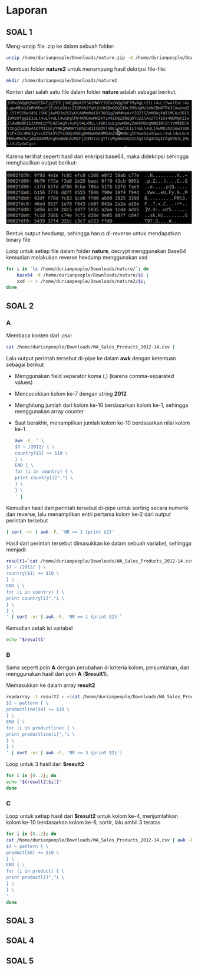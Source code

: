 # Laporan

## SOAL 1

Meng-unzip file .zip ke dalam sebuah folder:

```bash
unzip /home/durianpeople/Downloads/nature.zip -d /home/durianpeople/Downloads
```

Membuat folder **nature2** untuk menampung hasil dekripsi file-file:

```bash
mkdir /home/durianpeople/Downloads/nature2
```

Konten dari salah satu file dalam folder **nature** adalah sebagai berikut:

![1550802747902](./1550802747902.png)

Karena terlihat seperti hasil dari enkripsi base64, maka didekripsi sehingga menghasilkan output berikut:

![1550802884790](./1550802884790.png)

Bentuk output hexdump, sehingga harus di-reverse untuk mendapatkan binary file

Loop untuk setiap file dalam folder **nature**, *decrypt* menggunakan Base64 kemudian melakukan reverse hexdump menggunakan xxd

```bash
for i in `ls /home/durianpeople/Downloads/nature/`; do 
	base64 -d /home/durianpeople/Downloads/nature/$i | 
	xxd -r > /home/durianpeople/Downloads/nature2/$i; 
done
```

## SOAL 2

### A

Membaca konten dari .csv:

```bash
cat /home/durianpeople/Downloads/WA_Sales_Products_2012-14.csv |
```

Lalu output perintah tersebut di-pipe ke dalam **awk** dengan ketentuan sebagai berikut

- Menggunakan field separator koma (,) (karena comma-separated values)

- Mencocokkan kolom ke-7 dengan string **2012**

- Menghitung jumlah dari kolom ke-10 berdasarkan kolom ke-1, sehingga menggunakan array counter

- Saat berakhir, menampilkan jumlah kolom ke-10 berdasarkan nilai kolom ke-1

  ```bash
  awk -F, ' \
  $7 ~ /2012/ { \
  country[$1] += $10 \
  } \
  END { \
  for (i in country) { \
  print country[i]","i \
  } \
  } \
  ' |
  ```

Kemudian hasil dari perintah tersebut di-pipe untuk sorting secara numerik dan reverse, lalu menampilkan entri pertama kolom ke-2 dari output perintah tersebut

```bash
| sort -nr | awk -F, 'NR == 1 {print $2}'
```

Hasil dari perintah tersebut dimasukkan ke dalam sebuah variabel, sehingga menjadi:

```bash
result1=`cat /home/durianpeople/Downloads/WA_Sales_Products_2012-14.csv | awk -F, ' \
$7 ~ /2012/ { \
country[$1] += $10 \
} \
END { \
for (i in country) { \
print country[i]","i \
} \
} \
' | sort -nr | awk -F, 'NR == 1 {print $2}'`
```

Kemudian cetak isi variabel

```bash
echo "$result1"
```

### B

Sama seperti poin **A** dengan perubahan di kriteria kolom, penjumlahan, dan menggunakan hasil dari poin **A** (**$result1**).

Memasukkan ke dalam array **result2**

```bash
readarray -t result2 < <(cat /home/durianpeople/Downloads/WA_Sales_Products_2012-14.csv | awk -F, -v pattern="$result1" ' \
$1 ~ pattern { \
productline[$4] += $10 \
} \
END { \
for (i in productline) { \
print productline[i]","i \
} \
} \
' | sort -nr | awk -F, 'NR <= 3 {print $2}')
```

Loop untuk 3 hasil dari **$result2**

```bash
for i in {0..2}; do
echo "${result2[$i]}"
done
```

### C

Loop untuk setiap hasil dari **$result2** untuk kolom ke-4, menjumlahkan kolom ke-10 berdasarkan kolom ke-6, sortir, lalu ambil 3 teratas

```bash
for i in {0..2}; do
cat /home/durianpeople/Downloads/WA_Sales_Products_2012-14.csv | awk -F, -v pattern="${result2[$i]}" ' \
$4 ~ pattern { \
product[$6] += $10 \
} \
END { \
for (i in product) { \
print product[i]","i \
} \
} \
'
done
```

## SOAL 3

## SOAL 4

## SOAL 5

